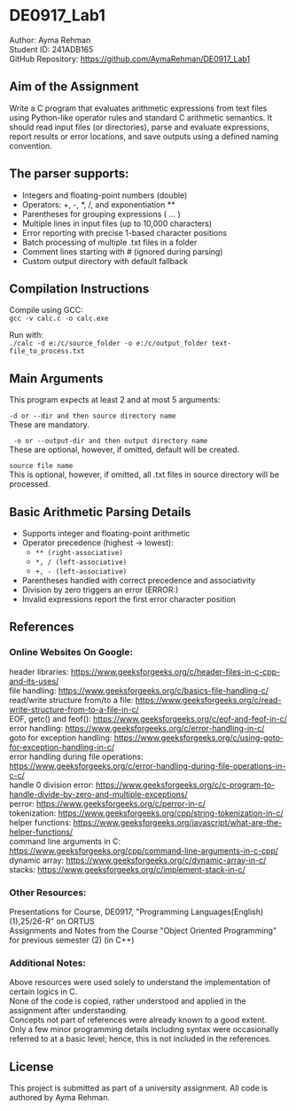 # DE0917_Lab1

Author: Ayma Rehman  
Student ID: 241ADB165  
GitHub Repository: https://github.com/AymaRehman/DE0917_Lab1   

## Aim of the Assignment

Write a C program that evaluates arithmetic expressions from text files using Python-like operator rules and standard C arithmetic semantics. It should read input files (or directories), parse and evaluate expressions, report results or error locations, and save outputs using a defined naming convention.  

## The parser supports:

- Integers and floating-point numbers (double)  
- Operators: +, -, *, /, and exponentiation **  
- Parentheses for grouping expressions ( ... )  
- Multiple lines in input files (up to 10,000 characters)  
- Error reporting with precise 1-based character positions  
- Batch processing of multiple .txt files in a folder  
- Comment lines starting with # (ignored during parsing)  
- Custom output directory with default fallback  

## Compilation Instructions

Compile using GCC:  
`gcc -v calc.c -o calc.exe`    

Run with:  
`./calc -d e:/c/source_folder -o e:/c/output_folder text-file_to_process.txt`  

## Main Arguments  

This program expects at least 2 and at most 5 arguments:  

`-d or --dir and then source directory name`  
These are mandatory.  

` -o or --output-dir and then output directory name`   
These are optional, however, if omitted, default will be created.  

`source file name`  
This is optional, however, if omitted, all .txt files in source directory will be processed.  

## Basic Arithmetic Parsing Details  

- Supports integer and floating-point arithmetic  
- Operator precedence (highest → lowest):  
  - `** (right-associative)`  
  - `*, / (left-associative)`  
  - `+, - (left-associative)`  
- Parentheses handled with correct precedence and associativity  
- Division by zero triggers an error (ERROR:<position>)  
- Invalid expressions report the first error character position  

## References  

### Online Websites On Google:  

header libraries: https://www.geeksforgeeks.org/c/header-files-in-c-cpp-and-its-uses/  
file handling: https://www.geeksforgeeks.org/c/basics-file-handling-c/  
read/write structure from/to a file: https://www.geeksforgeeks.org/c/read-write-structure-from-to-a-file-in-c/  
EOF, getc() and feof(): https://www.geeksforgeeks.org/c/eof-and-feof-in-c/  
error handling: https://www.geeksforgeeks.org/c/error-handling-in-c/  
goto for exception handling: https://www.geeksforgeeks.org/c/using-goto-for-exception-handling-in-c/   
error handling during file operations: https://www.geeksforgeeks.org/c/error-handling-during-file-operations-in-c-c/  
handle 0 division error: https://www.geeksforgeeks.org/c/c-program-to-handle-divide-by-zero-and-multiple-exceptions/  
perror: https://www.geeksforgeeks.org/c/perror-in-c/  
tokenization: https://www.geeksforgeeks.org/cpp/string-tokenization-in-c/  
helper functions: https://www.geeksforgeeks.org/javascript/what-are-the-helper-functions/  
command line arguments in C: https://www.geeksforgeeks.org/cpp/command-line-arguments-in-c-cpp/   
dynamic array: https://www.geeksforgeeks.org/c/dynamic-array-in-c/  
stacks: https://www.geeksforgeeks.org/c/implement-stack-in-c/  
  
### Other Resources:  
 
Presentations for Course, DE0917, "Programming Languages(English)(1),25/26-R" on ORTUS  
Assignments and Notes from the Course "Object Oriented Programming" for previous semester (2) (in C++)   

### Additional Notes:  

Above resources were used solely to understand the implementation of certain logics in C.  
None of the code is copied, rather understood and applied in the assignment after understanding.  
Concepts not part of references were already known to a good extent.  
Only a few minor programming details including syntax were occasionally referred to at a basic level; hence, this is not included in the references.  

## License  

This project is submitted as part of a university assignment. All code is authored by Ayma Rehman.  


